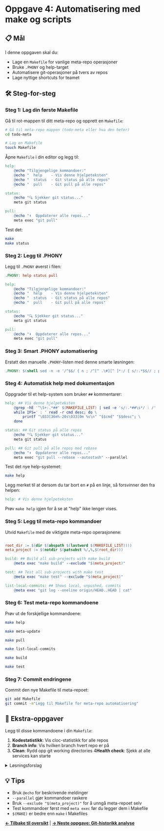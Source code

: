 # Oppgave 4: Automatisering med make og scripts

## 📋 Mål

I denne oppgaven skal du:
- Lage en `Makefile` for vanlige meta-repo operasjoner
- Bruke `.PHONY` og help-target
- Automatisere git-operasjoner på tvers av repos
- Lage nyttige shortcuts for teamet

## 🛠 Steg-for-steg

### Steg 1: Lag din første Makefile

Gå til rot-mappen til ditt meta-repo og opprett en `Makefile`:

```bash
# Gå til meta-repo mappen (todo-meta eller hva den heter)
cd todo-meta

# Lag en Makefile
touch Makefile
```

Åpne `Makefile` i din editor og legg til:

```makefile
help:
	@echo "Tilgjengelige kommandoer:"
	@echo "  help    - Vis denne hjelpeteksten"
	@echo "  status  - Git status på alle repos"
	@echo "  pull    - Git pull på alle repos"

status:
	@echo "🔍 Sjekker git status..."
	meta git status

pull:
	@echo "⬇️  Oppdaterer alle repos..."
	meta exec "git pull"
```

Test det:

```bash
make
make status
```

### Steg 2: Legg til .PHONY

Legg til `.PHONY` øverst i filen:

```makefile
.PHONY: help status pull

help:
	@echo "Tilgjengelige kommandoer:"
	@echo "  help    - Vis denne hjelpeteksten"
	@echo "  status  - Git status på alle repos"
	@echo "  pull    - Git pull på alle repos"

status:
	@echo "🔍 Sjekker git status..."
	meta git status

pull:
	@echo "⬇️  Oppdaterer alle repos..."
	meta exec "git pull"
```

### Steg 3: Smart .PHONY automatisering

Erstatt den manuelle `.PHONY`-listen med denne smarte løsningen:

```makefile
.PHONY: $(shell sed -n -e '/^$$/ { n ; /^[^ .\#][^ ]*:/ { s/:.*$$// ; p ; } ; }' $(MAKEFILE_LIST))
```

### Steg 4: Automatisk help med dokumentasjon

Oppgrader til et help-system som bruker `##` kommentarer:

```makefile
help: ## Vis denne hjelpeteksten
	@grep -hE '^\S+:.*##' $(MAKEFILE_LIST) | sed -e 's/:.*##\s*/ : /' | \
	while IFS=' : ' read -r cmd desc; do \
		printf "\033[36m%-20s\033[0m %s\n" "$$cmd" "$$desc"; \
	done

status: ## Git status på alle repos
	@echo "🔍 Sjekker git status..."
	meta git status

pull: ## Git pull på alle repos med rebase
	@echo "⬇️  Oppdaterer alle repos..."
	meta exec "git pull --rebase --autostash" --parallel
```
Test det nye help-systemet:

```bash
make help
```

Legg merket til at dersom du tar bort en `#` på en linje, så forsvinner den fra helpen:

```makefile
help: # Vis denne hjelpeteksten
```

Prøv `make help` igjen for å se at "help" ikke lenger vises.

### Steg 5: Legg til meta-repo kommandoer

Utvid `Makefile` med de viktigste meta-repo operasjonene:

```makefile

root_dir := $(dir $(abspath $(lastword $(MAKEFILE_LIST))))
meta_project := $(notdir $(patsubst %/,%,$(root_dir)))

build: ## Build all sub-projects with make build
	@meta exec "make build" --exclude "$(meta_project)"

test: ## Test all sub-projects with make test
	@meta exec "make test" --exclude "$(meta_project)"

list-local-commits: ## Shows local, unpushed, commits
	@meta exec "git log --oneline origin/HEAD..HEAD | cat"
```

### Steg 6: Test meta-repo kommandoene

Prøv ut de forskjellige kommandoene:

```bash
make help

make meta-update

make pull

make list-local-commits

make build

make test
```

### Steg 7: Commit endringene

Commit den nye Makefile til meta-repoet:

```bash
git add Makefile
git commit -m"Legg til Makefile for meta-repo automatisering"
```


## 🎯 Ekstra-oppgaver

Legg til disse kommandoene i din `Makefile`:

1. **Kodestatistikk**: Vis cloc-statistikk for alle repos
2. **Branch info**: Vis hvilken branch hvert repo er på
3. **Clean**: Rydd opp git working directories
4**Health check**: Sjekk at alle services kan starte

<details markdown="1">
  <summary>Løsningsforslag</summary>

```makefile
stats: ## Vis kodestatistikk med cloc
	@echo "📊 Genererer kodestatistikk..."
	meta exec "cloc . --vcs=git --quiet" --exclude "$(meta_project)"

branch-info: ## Vis hvilken branch hvert repo er på
	@echo "🌳 Viser branch-informasjon..."
	meta exec "echo \"\$$(basename \$$(pwd)): \$$(git branch --show-current)\"" --exclude "$(meta_project)"

clean: ## Rydd opp git working directories
	@echo "🧹 Rydder opp..."
	meta exec "git clean -fd" --exclude "$(meta_project)"

health: ## Kjør health check på alle services
	@echo "💚 Kjører health check..."
	meta exec "if [ -f docker-compose.yml ]; then docker-compose config -q && echo 'Docker compose OK'; fi" --exclude "$(meta_project)"
```

</details>

## 💡 Tips

- Bruk `@echo` for beskrivende meldinger
- `--parallel` gjør kommandoer raskere
- Bruk `--exclude "$(meta_project)"` for å unngå meta-repoet selv
- Test kommandoer først med `meta exec` før du legger dem i Makefile
- `$(MAKE)` er bedre enn `make` i Makefiles

**[← Tilbake til oversikt](../)** | **[→ Neste oppgave: Git-historikk analyse](../05-git-history/)**